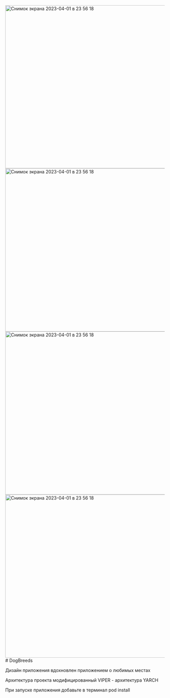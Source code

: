 <img width="513" alt="Снимок экрана 2023-04-01 в 23 56 18" src="https://i.ibb.co/VD2bXVs/image.jpg">
<img width="513" alt="Снимок экрана 2023-04-01 в 23 56 18" src="https://i.ibb.co/MRS8n5b/image.jpg">
<img width="513" alt="Снимок экрана 2023-04-01 в 23 56 18" src="https://i.ibb.co/mRzVjPk/image.jpg">
<img width="513" alt="Снимок экрана 2023-04-01 в 23 56 18" src="https://i.ibb.co/CWhFNwh/image.jpg">
# DogBreeds

Дизайн приложения вдохновлен приложением о любимых местах

Архитектура проекта модифицированный VIPER - архитектура YARCH

При запуске приложения добавьте в терминал pod install
